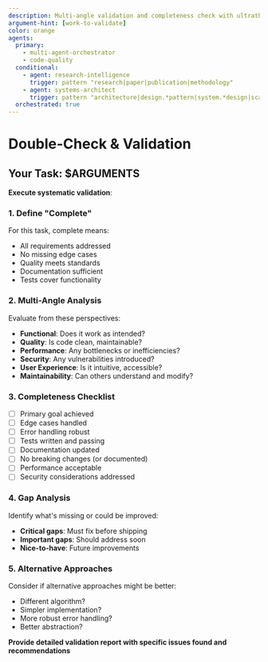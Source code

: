 ```yaml
---
description: Multi-angle validation and completeness check with ultrathink reasoning
argument-hint: [work-to-validate]
color: orange
agents:
  primary:
    - multi-agent-orchestrator
    - code-quality
  conditional:
    - agent: research-intelligence
      trigger: pattern "research|paper|publication|methodology"
    - agent: systems-architect
      trigger: pattern "architecture|design.*pattern|system.*design|scalability"
  orchestrated: true
---
```


# Double-Check & Validation

## Your Task: $ARGUMENTS

**Execute systematic validation**:

### 1. Define "Complete"
For this task, complete means:
- All requirements addressed
- No missing edge cases
- Quality meets standards
- Documentation sufficient
- Tests cover functionality

### 2. Multi-Angle Analysis
Evaluate from these perspectives:
- **Functional**: Does it work as intended?
- **Quality**: Is code clean, maintainable?
- **Performance**: Any bottlenecks or inefficiencies?
- **Security**: Any vulnerabilities introduced?
- **User Experience**: Is it intuitive, accessible?
- **Maintainability**: Can others understand and modify?

### 3. Completeness Checklist
- [ ] Primary goal achieved
- [ ] Edge cases handled
- [ ] Error handling robust
- [ ] Tests written and passing
- [ ] Documentation updated
- [ ] No breaking changes (or documented)
- [ ] Performance acceptable
- [ ] Security considerations addressed

### 4. Gap Analysis
Identify what's missing or could be improved:
- **Critical gaps**: Must fix before shipping
- **Important gaps**: Should address soon
- **Nice-to-have**: Future improvements

### 5. Alternative Approaches
Consider if alternative approaches might be better:
- Different algorithm?
- Simpler implementation?
- More robust error handling?
- Better abstraction?

**Provide detailed validation report with specific issues found and recommendations**